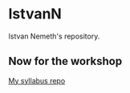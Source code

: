 # IstvanN
Istvan Nemeth's repository.

## Now for the workshop

[My syllabus repo][1]

[1]: https://github.com/green-fox-academy/IstvanN

